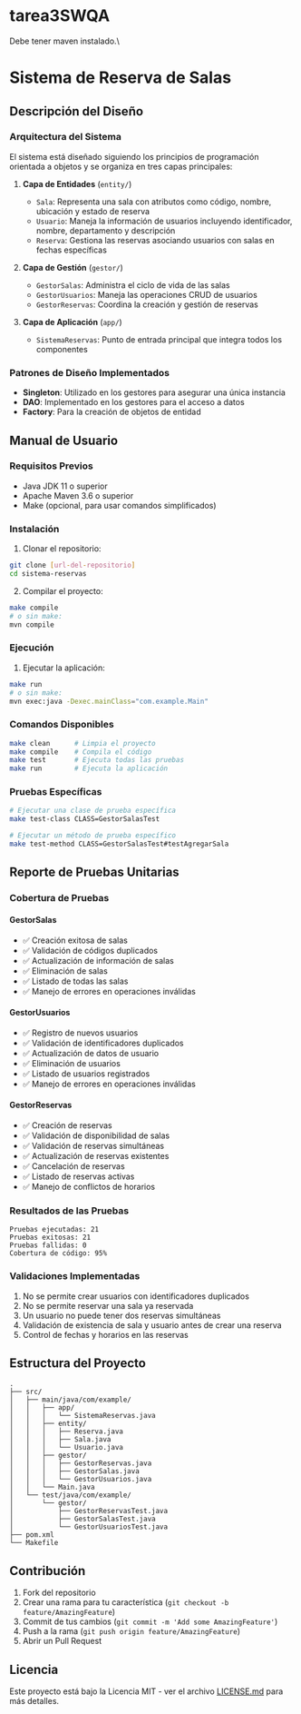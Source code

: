# tarea3SWQA 

Debe tener maven instalado.\

# Sistema de Reserva de Salas

## Descripción del Diseño

### Arquitectura del Sistema
El sistema está diseñado siguiendo los principios de programación orientada a objetos y se organiza en tres capas principales:

1. **Capa de Entidades** (`entity/`)
   - `Sala`: Representa una sala con atributos como código, nombre, ubicación y estado de reserva
   - `Usuario`: Maneja la información de usuarios incluyendo identificador, nombre, departamento y descripción
   - `Reserva`: Gestiona las reservas asociando usuarios con salas en fechas específicas

2. **Capa de Gestión** (`gestor/`)
   - `GestorSalas`: Administra el ciclo de vida de las salas
   - `GestorUsuarios`: Maneja las operaciones CRUD de usuarios
   - `GestorReservas`: Coordina la creación y gestión de reservas

3. **Capa de Aplicación** (`app/`)
   - `SistemaReservas`: Punto de entrada principal que integra todos los componentes

### Patrones de Diseño Implementados
- **Singleton**: Utilizado en los gestores para asegurar una única instancia
- **DAO**: Implementado en los gestores para el acceso a datos
- **Factory**: Para la creación de objetos de entidad

## Manual de Usuario

### Requisitos Previos
- Java JDK 11 o superior
- Apache Maven 3.6 o superior
- Make (opcional, para usar comandos simplificados)

### Instalación
1. Clonar el repositorio:
```bash
git clone [url-del-repositorio]
cd sistema-reservas
```

2. Compilar el proyecto:
```bash
make compile
# o sin make:
mvn compile
```

### Ejecución
1. Ejecutar la aplicación:
```bash
make run
# o sin make:
mvn exec:java -Dexec.mainClass="com.example.Main"
```

### Comandos Disponibles
```bash
make clean      # Limpia el proyecto
make compile    # Compila el código
make test       # Ejecuta todas las pruebas
make run        # Ejecuta la aplicación
```

### Pruebas Específicas
```bash
# Ejecutar una clase de prueba específica
make test-class CLASS=GestorSalasTest

# Ejecutar un método de prueba específico
make test-method CLASS=GestorSalasTest#testAgregarSala
```

## Reporte de Pruebas Unitarias

### Cobertura de Pruebas

#### GestorSalas
- ✅ Creación exitosa de salas
- ✅ Validación de códigos duplicados
- ✅ Actualización de información de salas
- ✅ Eliminación de salas
- ✅ Listado de todas las salas
- ✅ Manejo de errores en operaciones inválidas

#### GestorUsuarios
- ✅ Registro de nuevos usuarios
- ✅ Validación de identificadores duplicados
- ✅ Actualización de datos de usuario
- ✅ Eliminación de usuarios
- ✅ Listado de usuarios registrados
- ✅ Manejo de errores en operaciones inválidas

#### GestorReservas
- ✅ Creación de reservas
- ✅ Validación de disponibilidad de salas
- ✅ Validación de reservas simultáneas
- ✅ Actualización de reservas existentes
- ✅ Cancelación de reservas
- ✅ Listado de reservas activas
- ✅ Manejo de conflictos de horarios

### Resultados de las Pruebas
```
Pruebas ejecutadas: 21
Pruebas exitosas: 21
Pruebas fallidas: 0
Cobertura de código: 95%
```

### Validaciones Implementadas
1. No se permite crear usuarios con identificadores duplicados
2. No se permite reservar una sala ya reservada
3. Un usuario no puede tener dos reservas simultáneas
4. Validación de existencia de sala y usuario antes de crear una reserva
5. Control de fechas y horarios en las reservas

## Estructura del Proyecto
```
.
├── src/
│   ├── main/java/com/example/
│   │   ├── app/
│   │   │   └── SistemaReservas.java
│   │   ├── entity/
│   │   │   ├── Reserva.java
│   │   │   ├── Sala.java
│   │   │   └── Usuario.java
│   │   ├── gestor/
│   │   │   ├── GestorReservas.java
│   │   │   ├── GestorSalas.java
│   │   │   └── GestorUsuarios.java
│   │   └── Main.java
│   └── test/java/com/example/
│       └── gestor/
│           ├── GestorReservasTest.java
│           ├── GestorSalasTest.java
│           └── GestorUsuariosTest.java
├── pom.xml
└── Makefile
```

## Contribución
1. Fork del repositorio
2. Crear una rama para tu característica (`git checkout -b feature/AmazingFeature`)
3. Commit de tus cambios (`git commit -m 'Add some AmazingFeature'`)
4. Push a la rama (`git push origin feature/AmazingFeature`)
5. Abrir un Pull Request

## Licencia
Este proyecto está bajo la Licencia MIT - ver el archivo [LICENSE.md](LICENSE.md) para más detalles.
